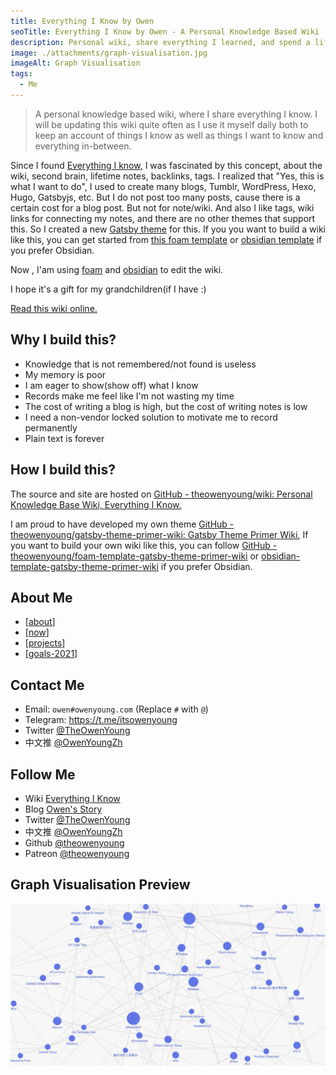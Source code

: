 ```yaml
---
title: Everything I Know by Owen
seoTitle: Everything I Know by Owen - A Personal Knowledge Based Wiki
description: Personal wiki, share everything I learned, and spend a lifetime updating it. I hope it'll be a good gift for my grandchildren.
image: ./attachments/graph-visualisation.jpg
imageAlt: Graph Visualisation
tags:
  - Me
---
```


> A personal knowledge based wiki, where I share everything I know. I will be updating this wiki quite often as I use it myself daily both to keep an account of things I know as well as things I want to know and everything in-between.

Since I found [Everything I know](https://wiki.nikitavoloboev.xyz), I was fascinated by this concept, about the wiki, second brain, lifetime notes, backlinks, tags. I realized that "Yes, this is what I want to do", I used to create many blogs, Tumblr, WordPress, Hexo, Hugo, Gatsbyjs, etc. But I do not post too many posts, cause there is a certain cost for a blog post. But not for note/wiki. And also I like tags, wiki links for connecting my notes, and there are no other themes that support this. So I created a new [Gatsby theme](https://github.com/theowenyoung/gatsby-theme-primer-wiki) for this. If you you want to build a wiki like this, you can get started from [this foam template](https://github.com/theowenyoung/foam-template-gatsby-theme-primer-wiki) or [obsidian template](https://github.com/theowenyoung/obsidian-template-gatsby-theme-primer-wiki) if you prefer Obsidian.

Now , I'am using [foam](https://github.com/foambubble/foam) and [obsidian](https://obsidian.md/) to edit the wiki.

I hope it's a gift for my grandchildren(if I have :)

[Read this wiki online.](https://wiki.owenyoung.com/)

## Why I build this?

- Knowledge that is not remembered/not found is useless
- My memory is poor
- I am eager to show(show off) what I know
- Records make me feel like I'm not wasting my time
- The cost of writing a blog is high, but the cost of writing notes is low
- I need a non-vendor locked solution to motivate me to record permanently
- Plain text is forever

## How I build this?

The source and site are hosted on [GitHub - theowenyoung/wiki: Personal Knowledge Base Wiki, Everything I Know.](https://github.com/theowenyoung/wiki)

I am proud to have developed my own theme [GitHub - theowenyoung/gatsby-theme-primer-wiki: Gatsby Theme Primer Wiki](https://github.com/theowenyoung/gatsby-theme-primer-wiki), If you want to build your own wiki like this, you can follow [GitHub - theowenyoung/foam-template-gatsby-theme-primer-wiki](https://github.com/theowenyoung/foam-template-gatsby-theme-primer-wiki) or [obsidian-template-gatsby-theme-primer-wiki](https://github.com/theowenyoung/obsidian-template-gatsby-theme-primer-wiki) if you prefer Obsidian.

## About Me

- [[about]]
- [[now]]
- [[projects]]
- [[goals-2021]]

## Contact Me

- Email: `owen#owenyoung.com` (Replace `#` with `@`)
- Telegram: <https://t.me/itsowenyoung>
- Twitter [@TheOwenYoung](https://twitter.com/TheOwenYoung)
- 中文推 [@OwenYoungZh](https://twitter.com/OwenYoungZh)

## Follow Me

- Wiki [Everything I Know](https://wiki.owenyoung.com/)
- Blog [Owen's Story](https://blog.owenyoung.com)
- Twitter [@TheOwenYoung](https://twitter.com/TheOwenYoung)
- 中文推 [@OwenYoungZh](https://twitter.com/OwenYoungZh)
- Github [@theowenyoung](https://github.com/theowenyoung)
- Patreon [@theowenyoung](https://www.patreon.com/theowenyoung)

## Graph Visualisation Preview

![Graph Visualisation](./attachments/graph-visualisation.jpg)

[//begin]: # "Autogenerated link references for markdown compatibility"
[about]: about.md "About Me"
[now]: now.md "What I’m doing now?"
[projects]: projects.md "Projects"
[goals-2021]: goals-2021.md "2021 Goals"
[//end]: # "Autogenerated link references"
